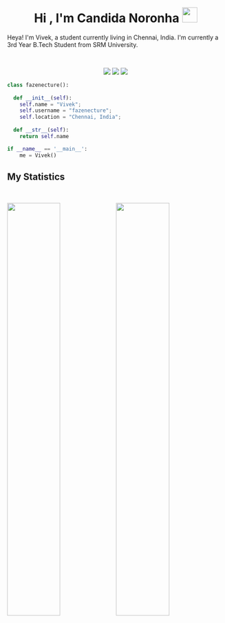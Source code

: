 <h1 align="center">Hi , I'm Candida Noronha <img src="https://media.giphy.com/media/hvRJCLFzcasrR4ia7z/giphy.gif" width="35"></h1>

Heya! I'm Vivek, a student currently living in Chennai, India. I'm currently a
3rd Year B.Tech Student from SRM University.

<br>

<p>
<div align="center">
  <img src="https://img.shields.io/badge/-HTML-c58545?style=for-the-badge&logo=html5&logoColor=c58545&labelColor=282828">
  <img src="https://img.shields.io/badge/-CSS-d1a01f?style=for-the-badge&logo=css3&logoColor=d1a01f&labelColor=282828">
  <img src="https://img.shields.io/badge/-Python-98b982?style=for-the-badge&logo=python&logoColor=98b982&labelColor=282828">
</div>
</p>

```python
class fazenecture():
    
  def __init__(self):
    self.name = "Vivek";
    self.username = "fazenecture";
    self.location = "Chennai, India";
  
  def __str__(self):
    return self.name

if __name__ == '__main__':
    me = Vivek()
```


## My Statistics

<br/>
<p align="left">
  <img width="49.5%" src="https://github-readme-stats.vercel.app/api?username=fazenecture&show_icons=true&theme=gruvbox&hide_border=true" />
    <img width="49.5%" src="https://github-readme-streak-stats.herokuapp.com/?user=fazenecture&theme=gruvbox&hide_border=true" />
  </a>
</p>
<br>
